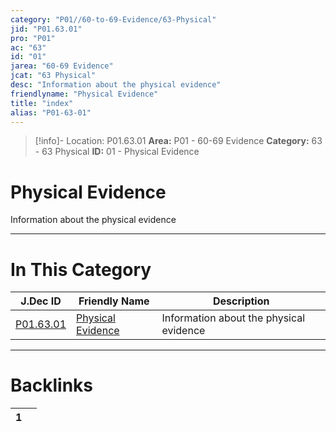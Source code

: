 ```yaml
---
category: "P01//60-to-69-Evidence/63-Physical"
jid: "P01.63.01"
pro: "P01"
ac: "63"
id: "01"
jarea: "60-69 Evidence"
jcat: "63 Physical"
desc: "Information about the physical evidence"
friendlyname: "Physical Evidence"
title: "index"
alias: "P01-63-01"
---
```

>[!info]- Location: P01.63.01
>**Area:** P01 - 60-69 Evidence
>**Category:** 63 - 63 Physical
>**ID:** 01 - Physical Evidence

# Physical Evidence

Information about the physical evidence
 


---
# In This Category

| J.Dec ID                                                                 | Friendly Name                                                                    | Description                             |
| ------------------------------------------------------------------------ | -------------------------------------------------------------------------------- | --------------------------------------- |
| [P01.63.01](index.md) | [Physical Evidence](index.md) | Information about the physical evidence |


---
# Backlinks
<div><table class="dataview table-view-table"><thead class="table-view-thead"><tr class="table-view-tr-header"><th class="table-view-th"><span></span><span class="dataview small-text">1</span></th><th class="table-view-th"><span></span></th></tr></thead><tbody class="table-view-tbody"></tbody></table></div>